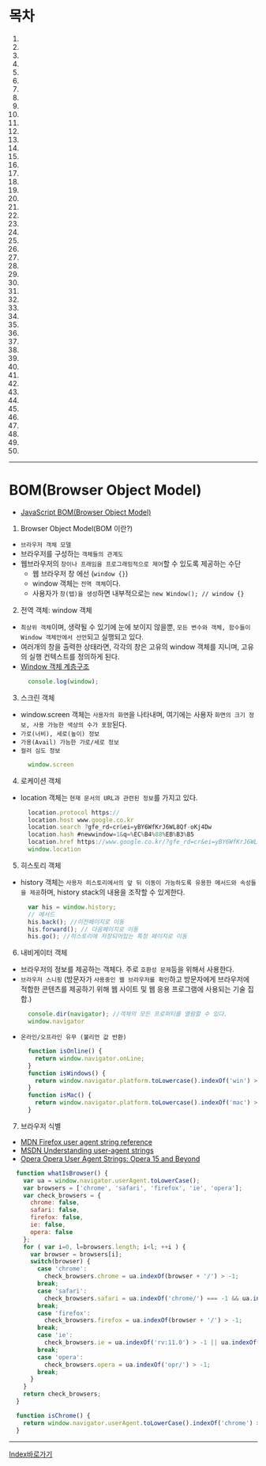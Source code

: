 # 목차
  1. []()
  2. []()
  3. []()
  4. []()
  5. []()
  6. []()
  7. []()
  8. []()
  9. []()
  10. []()
  11. []()
  12. []()
  13. []()
  14. []()
  15. []()
  16. []()
  17. []()
  18. []()
  19. []()
  20. []()
  21. []()
  22. []()
  23. []()
  24. []()
  25. []()
  26. []()
  27. []()
  28. []()
  29. []()
  30. []()
  31. []()
  32. []()
  33. []()
  34. []()
  35. []()
  36. []()
  37. []()
  38. []()
  39. []()
  40. []()
  41. []()
  42. []()
  43. []()
  44. []()
  45. []()
  46. []()
  47. []()
  48. []()
  49. []()
  50. []()

------

# BOM(Browser Object Model)
  - [JavaScript BOM(Browser Object Model)](http://iwantadmin.tistory.com/108)

1. Browser Object Model(BOM 이란?)
  - `브라우저 객체 모델`
  - 브라우저를 구성하는 `객체들의 관계도`
  - 웹브라우저의 `창이나 프래임을 프로그래밍적으로 제어`할 수 있도록 제공하는 수단
    - 웹 브라우저 창 에선 (`window {}`)
    - window 객체는 `전역 객체`이다.
    - 사용자가 `창(탭)을 생성`하면 내부적으로는 `new Window(); // window {}`
2. 전역 객체: window 객체
  - `최상위 객체`이며, 생략될 수 있기에 눈에 보이지 않을뿐, `모든 변수와 객체, 함수들이 Window 객체안에서 선언`되고 실행되고 있다.
  - 여러개의 창을 출력한 상태라면, 각각의 창은 고유의 window 객체를 지니며, 고유의 실행 컨텍스트를 정의하게 된다.
  - [Window 객체 계층구조](http://cfile7.uf.tistory.com/image/24395B4057BBC8B01C61C5)
    ```javascript
      console.log(window);
    ```
3. 스크린 객체
  - window.screen 객체는 `사용자의 화면`을 나타내며, 여기에는 사용자 `화면의 크기 정보, 사용 가능한 색상의 수가 포함`된다.
  - `가로(너비), 세로(높이) 정보`
  - `가용(Avail) 가능한 가로/세로 정보`
  - `컬러 심도 정보`
    ```javascript
      window.screen
    ```
4. 로케이션 객체
  - location 객체는 `현재 문서의 URL과 관련된 정보`를 가지고 있다. 
    ```javascript
      location.protocol https://
      location.host www.google.co.kr
      location.search ?gfe_rd=cr&ei=yBY6WfKrJ6WL8Qf-oKj4Dw
      location.hash #newwindow=1&q=%EC%B4%88%EB%B3%B5
      location.href https://www.google.co.kr/?gfe_rd=cr&ei=yBY6WfKrJ6WL8Qf-oKj4Dw#newwindow=1&q=%EC%B4%88%EB%B3%B5
      window.location
    ```
5. 히스토리 객체
  - history 객체는 `사용자 히스토리에서의 앞 뒤 이동이 가능하도록 유용한 메서드와 속성들을 제공`하며, history stack의 내용을 조작할 수 있게한다.
    ```javascript
      var his = window.history;
      // 메서드
      his.back(); //이전페이지로 이동
      his.forward(); // 다음페이지로 이동
      his.go(); //히스토리에 저장되어있는 특정 페이지로 이동
    ```
6. 내비게이터 객체
  - 브라우저의 정보를 제공하는 객체다. 주로 `호환성 문제`등을 위해서 사용한다.
  - `브라우저 스니핑` (방문자가 `사용중인 웹 브라우저를 확인`하고 방문자에게 브라우저에 적합한 콘텐츠를 제공하기 위해 웹 사이트 및 웹 응용 프로그램에 사용되는 기술 집합.)
    ```javascript
      console.dir(navigator); //객체의 모든 프로퍼티를 열람할 수 있다.
      window.navigator
    ```
  - `온라인/오프라인 유무 (불리언 값 반환)`
    ```javascript
      function isOnline() {
        return window.navigator.onLine;
      }
      function isWindows() {
        return window.navigator.platform.toLowercase().indexOf('win') > -1;
      }
      function isMac() {
        return window.navigator.platform.toLowercase().indexOf('mac') > -1;
      }
    ```
7. 브라우저 식별
  - [MDN Firefox user agent string reference](https://developer.mozilla.org/en-US/docs/Web/HTTP/Headers/User-Agent/Firefox)
  - [MSDN Understanding user-agent strings](https://msdn.microsoft.com/en-us/library/ms537503(v=vs.85).aspx)
  - [Opera Opera User Agent Strings: Opera 15 and Beyond](https://dev.opera.com/blog/opera-user-agent-strings-opera-15-and-beyond/)
  ```javascript
    function whatIsBrowser() {
      var ua = window.navigator.userAgent.toLowerCase();
      var browsers = ['chrome', 'safari', 'firefox', 'ie', 'opera'];
      var check_browsers = {
        chrome: false,
        safari: false,
        firefox: false,
        ie: false,
        opera: false
      };
      for ( var i=0, l=browsers.length; i<l; ++i ) {
        var browser = browsers[i];
        switch(browser) {
          case 'chrome':
            check_browsers.chrome = ua.indexOf(browser + '/') > -1;
          break;
          case 'safari':
            check_browsers.safari = ua.indexOf('chrome/') === -1 && ua.indexOf(browser + '/') > -1;
          break;
          case 'firefox':
            check_browsers.firefox = ua.indexOf(browser + '/') > -1;
          break;
          case 'ie':
            check_browsers.ie = ua.indexOf('rv:11.0') > -1 || ua.indexOf('trident/') > -1 || ua.indexOf('msie/') > -1;
          break;
          case 'opera':
            check_browsers.opera = ua.indexOf('opr/') > -1;
          break;
        }
      }
      return check_browsers;
    }

    function isChrome() {
      return window.navigator.userAgent.toLowerCase().indexOf('chrome') > -1;
    }
  ```
------

[Index바로가기](https://github.com/seromkim1005/study)